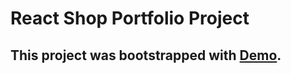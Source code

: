 # React Shop Portfolio Project

## This project was bootstrapped with [Demo](https://heorhi-bel.github.io/shop_react).

